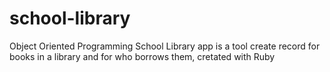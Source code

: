 # school-library
Object Oriented Programming School Library app is a tool create record for books in a library and for who borrows them, cretated with Ruby
